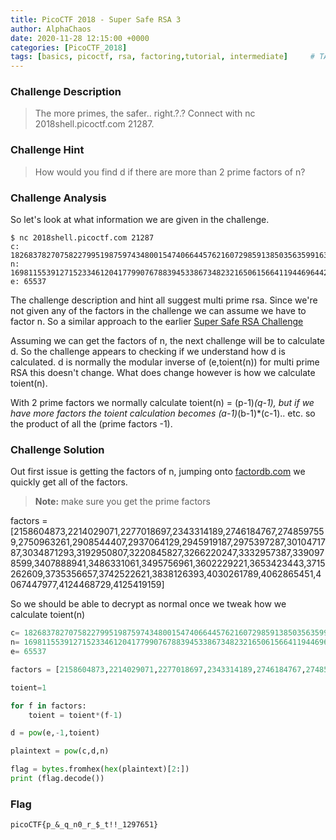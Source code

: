 ```yaml
---
title: PicoCTF 2018 - Super Safe RSA 3
author: AlphaChaos
date: 2020-11-28 12:15:00 +0000
categories: [PicoCTF_2018]
tags: [basics, picoctf, rsa, factoring,tutorial, intermediate]     # TAG names should always be lowercase
---
```


### Challenge Description

> The more primes, the safer.. right.?.? Connect with nc 2018shell.picoctf.com 21287.

### Challenge Hint

> How would you find d if there are more than 2 prime factors of n?

### Challenge Analysis

So let's look at what information we are given in the challenge.  

```terminal
$ nc 2018shell.picoctf.com 21287
c: 1826837827075822799519875974348001547406644576216072985913850356359916349198336584504870680034902979154605249599432858510272435056062275319804429833923877800965696848057373845359668807034608831624580082651924704512749010225445666634007866609310974286043167768842281766236815604737077458841753718054696227
n: 16981155391271523346120417799076788394533867348232165061566411944696442507551068944024752981481928866920076078430437927526968133714768495986847792417230579935392777360618767664900052254743745936064895539067147189021483784993569019849855124780846435462020484836113631579215513645546355153531459035251856271
e: 65537

```

The challenge description and hint all suggest multi prime rsa. Since we're not given any of the factors in the challenge we can assume we have to factor n. So a similar approach to the earlier [Super Safe RSA Challenge](2020-11-26-super_safe_rsa.md)

Assuming we can get the factors of n, the next challenge will be to calculate d. So the challenge appears to checking if we understand how d is calculated. d is normally the modular inverse of (e,toient(n)) for multi prime RSA this doesn't change. What does change however is how we calculate toient(n).

With 2 prime factors we normally calculate toient(n) = (p-1)*(q-1), but if we have more factors the toient calculation becomes (a-1)*(b-1)*(c-1).. etc. so the product of all the (prime factors -1).

### Challenge Solution

Out first issue is getting the factors of n, jumping onto [factordb.com](http://factordb.com/) we quickly get all of the factors.

>**Note:** make sure you get the prime factors

factors = [2158604873,2214029071,2277018697,2343314189,2746184767,2748597559,2750963261,2908544407,2937064129,2945919187,2975397287,3010471787,3034871293,3192950807,3220845827,3266220247,3332957387,3390978599,3407888941,3486331061,3495756961,3602229221,3653423443,3715262609,3735356657,3742522621,3838126393,4030261789,4062865451,4067447977,4124468729,4125419159]

So we should be able to decrypt as normal once we tweak how we calculate toient(n)

```python
c= 1826837827075822799519875974348001547406644576216072985913850356359916349198336584504870680034902979154605249599432858510272435056062275319804429833923877800965696848057373845359668807034608831624580082651924704512749010225445666634007866609310974286043167768842281766236815604737077458841753718054696227
n= 16981155391271523346120417799076788394533867348232165061566411944696442507551068944024752981481928866920076078430437927526968133714768495986847792417230579935392777360618767664900052254743745936064895539067147189021483784993569019849855124780846435462020484836113631579215513645546355153531459035251856271
e= 65537

factors = [2158604873,2214029071,2277018697,2343314189,2746184767,2748597559,2750963261,2908544407,2937064129,2945919187,2975397287,3010471787,3034871293,3192950807,3220845827,3266220247,3332957387,3390978599,3407888941,3486331061,3495756961,3602229221,3653423443,3715262609,3735356657,3742522621,3838126393,4030261789,4062865451,4067447977,4124468729,4125419159]

toient=1

for f in factors:
    toient = toient*(f-1)

d = pow(e,-1,toient)

plaintext = pow(c,d,n)

flag = bytes.fromhex(hex(plaintext)[2:])
print (flag.decode())
```

### Flag

`picoCTF{p_&_q_n0_r_$_t!!_1297651}`
